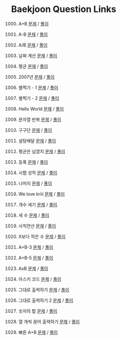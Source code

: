 # Baekjoon Question Links #

1000. A+B [문제](https://www.acmicpc.net/problem/1000) / [풀이](https://github.com/eter2/Algorithm/blob/master/baekjoon/C/1000.c)

1001. A-B [문제](https://www.acmicpc.net/problem/1001) / [풀이](https://github.com/eter2/Algorithm/blob/master/baekjoon/C/1001.c)

1008. A/B [문제](https://www.acmicpc.net/problem/1008) / [풀이](https://github.com/eter2/Algorithm/blob/master/baekjoon/C/1008.c)

1476. 날짜 계산 [문제](https://www.acmicpc.net/problem/1476) / [풀이](https://github.com/eter2/Algorithm/blob/master/baekjoon/C/1476.c)

1546. 평균 [문제](https://www.acmicpc.net/problem/1546) / [풀이](https://github.com/eter2/Algorithm/blob/master/baekjoon/C/1546.c)

1924. 2007년 [문제](https://www.acmicpc.net/problem/1924) / [풀이](https://github.com/eter2/Algorithm/blob/master/baekjoon/C/1924.c)

2438. 별찍기 - 1 [문제](https://www.acmicpc.net/problem/2438) / [풀이](https://github.com/eter2/Algorithm/blob/master/baekjoon/C/2438.c)

2439. 별찍기 - 2 [문제](https://www.acmicpc.net/problem/2439) / [풀이](https://github.com/eter2/Algorithm/blob/master/baekjoon/C/2439.c)

2557. Hello World [문제](https://www.acmicpc.net/problem/2557) / [풀이](https://github.com/eter2/Algorithm/blob/master/baekjoon/C/2557.c)

2675. 문자열 반복 [문제](https://www.acmicpc.net/problem/2675) / [풀이](https://github.com/eter2/Algorithm/blob/master/baekjoon/C/2675.c)

2739. 구구단 [문제](https://www.acmicpc.net/problem/2739) / [풀이](https://github.com/eter2/Algorithm/blob/master/baekjoon/C/2739.c)

2839. 설탕배달 [문제](https://www.acmicpc.net/problem/2839) / [풀이](https://github.com/eter2/Algorithm/blob/master/baekjoon/C/2839.c)

4344. 평균은 넘겠지 [문제](https://www.acmicpc.net/problem/4344) / [풀이](https://github.com/eter2/Algorithm/blob/master/baekjoon/C/4344.c)

7287. 등록 [문제](https://www.acmicpc.net/problem/7287) / [풀이](https://github.com/eter2/Algorithm/blob/master/baekjoon/C/7287.c)

9498. 시험 성적 [문제](https://www.acmicpc.net/problem/9498) / [풀이](https://github.com/eter2/Algorithm/blob/master/baekjoon/C/9498.c)

10430. 나머지 [문제](https://www.acmicpc.net/problem/10430) / [풀이](https://github.com/eter2/Algorithm/blob/master/baekjoon/C/10430.c)

10718. We love kriii [문제](https://www.acmicpc.net/problem/10718) / [풀이](https://github.com/eter2/Algorithm/blob/master/baekjoon/C/10718.c)

10807. 개수 세기 [문제](https://www.acmicpc.net/problem/10807) / [풀이](https://github.com/eter2/Algorithm/blob/master/baekjoon/C/10807.c)

10817. 세 수 [문제](https://www.acmicpc.net/problem/10817) / [풀이](https://github.com/eter2/Algorithm/blob/master/baekjoon/C/10817.c)

10869. 사칙연산 [문제](https://www.acmicpc.net/problem/10869) / [풀이](https://github.com/eter2/Algorithm/blob/master/baekjoon/C/10869.c)

10871. X보다 작은 수 [문제](https://www.acmicpc.net/problem/10871) / [풀이](https://github.com/eter2/Algorithm/blob/master/baekjoon/C/10871.c)

10950. A+B-3 [문제](https://www.acmicpc.net/problem/10950) / [풀이](https://github.com/eter2/Algorithm/blob/master/baekjoon/C/10950.c)

10952. A+B-5 [문제](https://www.acmicpc.net/problem/10952) / [풀이](https://github.com/eter2/Algorithm/blob/master/baekjoon/C/10952.c)

10998. AxB [문제](https://www.acmicpc.net/problem/10998) / [풀이](https://github.com/eter2/Algorithm/blob/master/baekjoon/C/10998.c)

11654. 아스키 코드 [문제](https://www.acmicpc.net/problem/11654) / [풀이](https://github.com/eter2/Algorithm/blob/master/baekjoon/C/11654.c)

11718. 그대로 출력하기 [문제](https://www.acmicpc.net/problem/11718) / [풀이](https://github.com/eter2/Algorithm/blob/master/baekjoon/C/11718.c)

11719. 그대로 출력하기 2 [문제](https://www.acmicpc.net/problem/11719) / [풀이](https://github.com/eter2/Algorithm/blob/master/baekjoon/C/11719.c)

11720. 숫자의 합 [문제](https://www.acmicpc.net/problem/11720) / [풀이](https://github.com/eter2/Algorithm/blob/master/baekjoon/C/11720.c)

11721. 열 개씩 끊어 출력하기 [문제](https://www.acmicpc.net/problem/11721) / [풀이](https://github.com/eter2/Algorithm/blob/master/baekjoon/C/11721.c)

15552. 빠른 A+B [문제](https://www.acmicpc.net/problem/15552) / [풀이](https://github.com/eter2/Algorithm/blob/master/baekjoon/C/15552.c)
